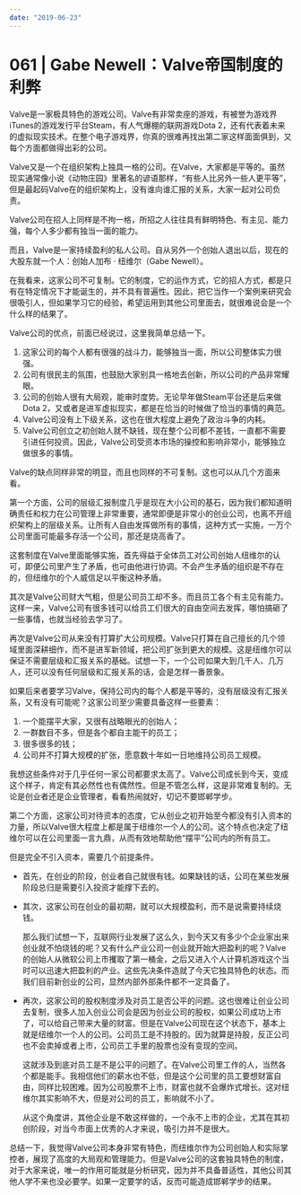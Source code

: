 ```yaml
---
date: "2019-06-23"
---  
```

      
# 061 | Gabe Newell：Valve帝国制度的利弊
Valve是一家极具特色的游戏公司。Valve有非常卖座的游戏，有被誉为游戏界iTunes的游戏发行平台Steam，有人气爆棚的联网游戏Dota 2，还有代表着未来的虚拟现实技术。在整个电子游戏界，你真的很难再找出第二家这样面面俱到，又每个方面都做得出彩的公司。

Valve又是一个在组织架构上独具一格的公司。在Valve，大家都是平等的。虽然现实通常像小说《动物庄园》里著名的谚语那样，“有些人比另外一些人更平等”，但是最起码Valve在的组织架构上，没有谁向谁汇报的关系，大家一起对公司负责。

Valve公司在招人上同样是不拘一格，所招之人往往具有鲜明特色、有主见、能力强，每个人多少都有独当一面的能力。

而且，Valve是一家持续盈利的私人公司。自从另外一个创始人退出以后，现在的大股东就一个人：创始人加布 · 纽维尔（Gabe Newell）。

在我看来，这家公司不可复制。它的制度，它的运作方式，它的招人方式，都是只有在特定情况下才能诞生的，并不具有普遍性。因此，把它当作一个案例来研究会很吸引人，但如果学习它的经验，希望运用到其他公司里面去，就很难说会是一个什么样的结果了。

<!-- [[[read_end]]] -->

Valve公司的优点，前面已经说过，这里我简单总结一下。

1.  这家公司的每个人都有很强的战斗力，能够独当一面，所以公司整体实力很强。
2.  公司有很民主的氛围，也鼓励大家别具一格地去创新，所以公司的产品非常耀眼。
3.  公司的创始人很有大局观，能审时度势。无论早年做Steam平台还是后来做Dota 2，又或者是进军虚拟现实，都是在恰当的时候做了恰当的事情的典范。
4.  Valve公司没有上下级关系，这也在很大程度上避免了政治斗争的内耗。
5.  Valve公司创立之初创始人就不缺钱，现在整个公司都不差钱，一直都不需要引进任何投资。因此，Valve公司受资本市场的操控和影响非常小，能够独立做很多的事情。

Valve的缺点同样非常的明显，而且也同样的不可复制。这也可以从几个方面来看。

第一个方面，公司的层级汇报制度几乎是现在大小公司的基石，因为我们都知道明确责任和权力在公司管理上非常重要，通常即便是非常小的创业公司，也离不开组织架构上的层级关系。让所有人自由发挥做所有的事情，这种方式一实施，一万个公司里面可能最多存活一个公司，那还是烧高香了。

这套制度在Valve里面能够实施，首先得益于全体员工对公司创始人纽维尔的认可，即便公司里产生了矛盾，也可由他进行协调。不会产生矛盾的组织是不存在的，但纽维尔的个人威信足以平衡这种矛盾。

其次是Valve公司财大气粗，但是公司员工却不多。而且员工各个有主见有能力。这样一来，Valve公司有很多钱可以给员工们很大的自由空间去发挥，哪怕搞砸了一些事情，也就当经验去学习了。

再次是Valve公司从来没有打算扩大公司规模。Valve只打算在自己擅长的几个领域里面深耕细作，而不是进军新领域，把公司扩张到更大的规模。这是纽维尔可以保证不需要层级和汇报关系的基础。试想一下，一个公司如果大到几千人、几万人，还可以没有任何层级和汇报关系的话，会是怎样一番景象。

如果后来者要学习Valve，保持公司内的每个人都是平等的，没有层级没有汇报关系，又有没有可能呢？这家公司至少需要具备这样一些要素：

1.  一个能摆平大家，又很有战略眼光的创始人；
2.  一群数目不多，但是各个都自主能干的员工；
3.  很多很多的钱；
4.  公司并不打算大规模的扩张，愿意数十年如一日地维持公司员工规模。

我想这些条件对于几乎任何一家公司都要求太高了。Valve公司成长到今天，变成这个样子，肯定有其必然性也有偶然性。但是不管怎么样，这是非常难复制的。无论是创业者还是企业管理者，看看热闹就好，切记不要邯郸学步。

第二个方面，这家公司对待资本的态度，它从创业之初开始至今都没有引入资本的力量，所以Valve很大程度上都是属于纽维尔一个人的公司。这个特点也决定了纽维尔可以在公司里面一言九鼎，从而有效地帮助他“摆平”公司内的所有员工。

但是完全不引入资本，需要几个前提条件。

* 首先，在创业的阶段，创业者自己就很有钱。如果缺钱的话，公司在某些发展阶段总归是需要引入投资才能撑下去的。

* 其次，这家公司在创业的最初期，就可以大规模盈利，而不是说需要持续烧钱。  
  
  
  那么我们试想一下，互联网行业发展了这么久，到今天又有多少个企业家出来创业就不怕烧钱的呢？又有什么产业公司一创业就开始大把盈利的呢？Valve的创始人从微软公司上市攫取了第一桶金，之后又进入个人计算机游戏这个当时可以迅速大把盈利的产业。这些先决条件造就了今天它独具特色的状态。而我们目前新创业的公司，显然内部外部条件都不一定具备了。

* 再次，这家公司的股权制度涉及对员工是否公平的问题。这也很难让创业公司去复制，很多人加入创业公司会是因为创业公司的股权，如果公司成功上市了，可以给自己带来大量的财富。但是在Valve公司现在这个状态下，基本上就是纽维尔一个人的公司。公司员工是不持股的。因为就算是持股，反正公司也不会卖掉或者上市，公司员工手里的股票也没有变现的空间。  
  
  
  这就涉及到底对员工是不是公平的问题了。在Valve公司里工作的人，当然各个都是能手。我相信他们的薪水也不低，但是这个公司里的员工要想财富自由，同样比较困难。因为公司股票不上市，财富也就不会爆炸式增长。这对纽维尔其实影响不大，但是对公司的员工，影响就不小了。  
  
  
  从这个角度讲，其他企业是不敢这样做的，一个永不上市的企业，尤其在其初创阶段，对当今市面上优秀的人才来说，吸引力并不是很大。

总结一下，我觉得Valve公司本身非常有特色，而纽维尔作为公司创始人和实际掌控者，展现了高度的大局观和管理能力。但是Valve公司的这套独具特色的制度，对于大家来说，唯一的作用可能就是分析研究，因为并不具备普适性，其他公司其他人学不来也没必要学。如果一定要学的话，反而可能造成邯郸学步的结果。